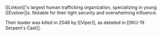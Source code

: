 [[Linkon]]'s largest human trafficking organization, specializing in young [[Evolver]]s. Notable for their tight security and overwhelming influence.

Their leader was killed in 2048 by [[Viper]], as detailed in [[WU-19 Serpent's Cast]].